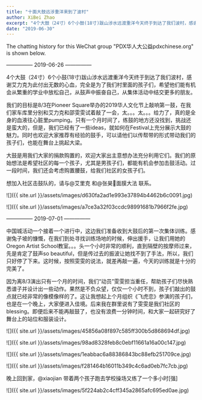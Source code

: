 ```yaml
---
title: "十面大鼓远涉重洋来到了波村"
author: XiBei Zhao
excerpt: "4个大鼓（24寸）6个小鼓(18寸)跋山涉水远渡重洋今天终于到达了我们波村，感谢艾力克为此付出无数的心血，完全是为了我们村里面的孩子们，希望他们能有机会从繁重的学业中放松自己，从鼓声中振奋自己，从集体活动中结交更多的朋友。我们的目标是8/3在Pioneer Square举办的2019华人文化节上敲响第一鼓。"
date: "2019-06-30"
---
```


The chatting history for this WeChat group "PDX华人大公益pdxchinese.org" is shown below.

—————  2019-06-26  —————

4个大鼓（24寸）6个小鼓(18寸)跋山涉水远渡重洋今天终于到达了我们波村，感谢艾力克为此付出无数的心血，完全是为了我们村里面的孩子们，希望他们能有机会从繁重的学业中放松自己，从鼓声中振奋自己，从集体活动中结交更多的朋友。

我们的目标是8/3在Pioneer Square举办的2019华人文化节上敲响第一鼓，在我们家车库里分别和艾力克和邵雯雯试着敲了一会，太。。。太。。。给力了，真的是全身的血液往心脏里pumping。只有一个月时间了，练鼓的地方还没找到，挑战还是蛮大的，但是，我们已经有了一些ideas，就如何在Festival上充分展示大鼓的魅力。同时也欢迎大家推荐有经验的鼓手，可以请他们以传帮带的形式带动我们的孩子们，也能在舞台上挑起大梁。

大鼓是用我们大家的捐款购置的，欢迎大家出主意想办法充分利用它们。我们的原始想法是希望社区的每一个孩子，尤其是男孩子们，都能有机会参加击鼓活动。过一段时间，我们还会考虑购置腰鼓，给我们社区的女孩子们。

想加入社区击鼓队的，请与@艾里克 和@张昊🦁面膜大法 联系。

![]({{ site.url }}/assets/images/d630fa2ad1e993e37894b4462b6c0091.jpg)

![]({{ site.url }}/assets/images/a7ce3a32f03ccdc98991681b7966f2fe.jpg)

—————  2019-07-01  —————

中国城活动一个接着一个进行中，这边我们准备收到大鼓后的第一次集体训练。感谢兔子坡的慷慨，在我们到处寻找训练场地的时候，伸出援手，让我们用她的Oregon Artist School教室。。。头一个小时非常的顺利，直到隔壁的按摩师过来，先是肯定了鼓声so beautiful，但是传过去的振波让她找不到了手法，所以，我们只好停了下来。这时候，按照雯雯的说法，就差再敲一遍，今天的训练就是十分的完美了。

因为离8/3演出只有一个月的时间，我们“动员”雯雯担当重任，帮助孩子们尽快熟悉谱子并设计出一些动作。果然是不负众望，仅仅一个小时不到，孩子们敲出的鼓点就已经非常的像模像样的了。这让我想起上个月组织《飞虎恋》参演的孩子们，也是在一个晚上，大家便进入佳境。后来我在群里说有了雯雯是我们社区的blessing。即便后来不能再敲鼓了，也没有浪费一分钟时间，和大家一起研究好了舞台上的站位和服装设计。

![]({{ site.url }}/assets/images/45856a08f897c585ff300b5d868694df.jpg)

![]({{ site.url }}/assets/images/98ad8328feb8c0ebf11661a16a00c147.jpg)

![]({{ site.url }}/assets/images/1eabbac6a88386843bc88efb251709ce.jpg)

![]({{ site.url }}/assets/images/f281464b16011b349c4c6ad0eb7fc7cb.jpg)

晚上回到家，@xiaojian 带着两个孩子跑去学校操场又练了一个多小时[强]

![]({{ site.url }}/assets/images/5f224ab2c4cff345a2865afc695ed0ae.jpg)

